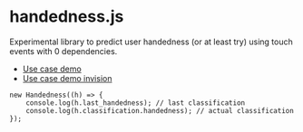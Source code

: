 # handedness.js

Experimental library to predict user handedness (or at least try) using touch events with 0 dependencies.

- [Use case demo](https://roquef.github.io/handedness/)
- [Use case demo invision](https://invis.io/E8N5FXJ7JDK)

```
new Handedness((h) => {
    console.log(h.last_handedness); // last classification
    console.log(h.classification.handedness); // actual classification
});
```
